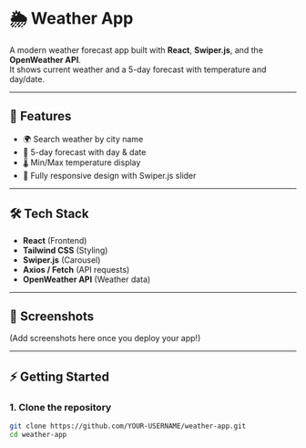 # 🌦️ Weather App

A modern weather forecast app built with **React**, **Swiper.js**, and the **OpenWeather API**.  
It shows current weather and a 5-day forecast with temperature and day/date.

---

## 🚀 Features
- 🌍 Search weather by city name  
- 📅 5-day forecast with day & date  
- 🌡️ Min/Max temperature display  
- 📱 Fully responsive design with Swiper.js slider  

---

## 🛠️ Tech Stack
- **React** (Frontend)  
- **Tailwind CSS** (Styling)  
- **Swiper.js** (Carousel)  
- **Axios / Fetch** (API requests)  
- **OpenWeather API** (Weather data)  

---

## 📸 Screenshots
(Add screenshots here once you deploy your app!)

---

## ⚡ Getting Started

### 1. Clone the repository
```bash
git clone https://github.com/YOUR-USERNAME/weather-app.git
cd weather-app
